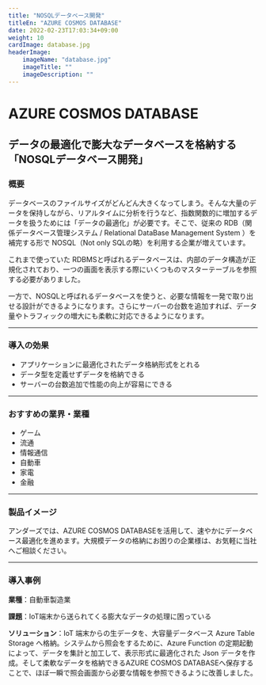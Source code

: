 ```yaml
---
title: "NOSQLデータベース開発"
titleEn: "AZURE COSMOS DATABASE"
date: 2022-02-23T17:03:34+09:00
weight: 10
cardImage: database.jpg
headerImage:
    imageName: "database.jpg"
    imageTitle: ""
    imageDescription: ""
---
```


# AZURE COSMOS DATABASE

## データの最適化で膨大なデータベースを格納する「NOSQLデータベース開発」

### 概要

データベースのファイルサイズがどんどん大きくなってしまう。そんな大量のデータを保持しながら、リアルタイムに分析を行うなど、指数関数的に増加するデータを扱うためには「データの最適化」が必要です。そこで、従来の RDB（関係データベース管理システム / Relational DataBase Management System ）を補完する形で NOSQL（Not only SQLの略）を利用する企業が増えています。

これまで使っていた RDBMSと呼ばれるデータベースは、内部のデータ構造が正規化されており、一つの画面を表示する際にいくつものマスターテーブルを参照する必要がありました。

一方で、NOSQLと呼ばれるデータベースを使うと、必要な情報を一発で取り出せる設計ができるようになります。さらにサーバーの台数を追加すれば、データ量やトラフィックの増大にも柔軟に対応できるようになります。

***

### 導入の効果

- アプリケーションに最適化されたデータ格納形式をとれる
- データ型を定義せずデータを格納できる
- サーバーの台数追加で性能の向上が容易にできる

***

### おすすめの業界・業種

- ゲーム
- 流通
- 情報通信
- 自動車
- 家電
- 金融

***

### 製品イメージ

アンダーズでは、AZURE COSMOS DATABASEを活用して、速やかにデータベース最適化を進めます。大規模データの格納にお困りの企業様は、お気軽に当社へご相談ください。

***

### 導入事例

**業種**：自動車製造業  

**課題**：IoT端末から送られてくる膨大なデータの処理に困っている  

**ソリューション**：IoT 端末からの生データを、大容量データベース Azure Table Storage へ格納。システムから照会をするために、Azure Function の定期起動によって、データを集計と加工して、表示形式に最適化された Json データを作成。そして柔軟なデータを格納できるAZURE COSMOS DATABASEへ保存することで、ほぼ一瞬で照会画面から必要な情報を参照できるように改善しました。